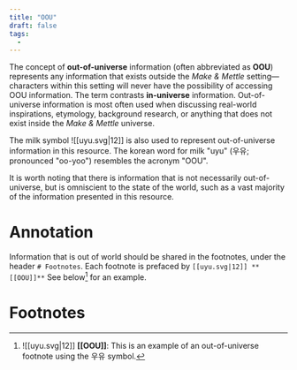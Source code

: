 ```yaml
---
title: "OOU"
draft: false
tags:
  - 
---
```


The concept of **out-of-universe** information (often abbreviated as **OOU**) represents any information that exists outside the *Make & Mettle* setting—characters within this setting will never have the possibility of accessing OOU information. The term contrasts **in-universe** information. Out-of-universe information is most often used when discussing real-world inspirations, etymology, background research, or anything that does not exist inside the *Make & Mettle* universe.

The milk symbol ![[uyu.svg|12]] is also used to represent out-of-universe information in this resource. The korean word for milk "uyu" (우유; pronounced "oo-yoo") resembles the acronym "OOU".

It is worth noting that there is information that is not necessarily out-of-universe, but is omniscient to the state of the world, such as a vast majority of the information presented in this resource.

# Annotation
Information that is out of world should be shared in the footnotes, under the header `# Footnotes`. Each footnote is prefaced by `[[uyu.svg|12]] **[[OOU]]**` See below[^b] for an example.

# Footnotes

[^b]:![[uyu.svg|12]] **[[OOU]]**: This is an example of an out-of-universe footnote using the 우유 symbol. 